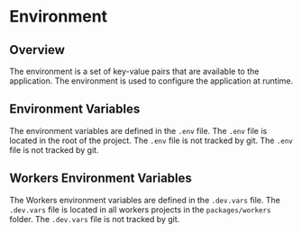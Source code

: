 # Environment

## Overview

The environment is a set of key-value pairs that are available to the application. The environment is used to configure the application at runtime.

## Environment Variables

The environment variables are defined in the `.env` file. The `.env` file is located in the root of the project. The `.env` file is not tracked by git. The `.env` file is not tracked by git.

## Workers Environment Variables

The Workers environment variables are defined in the `.dev.vars` file. The `.dev.vars` file is located in all workers projects in the `packages/workers` folder. The `.dev.vars` file is not tracked by git.

